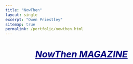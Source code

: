 ```yaml
---
title: "NowThen"
layout: single
excerpt: "Owen Priestley"
sitemap: true
permalink: /portfolio/nowthen.html
---
```

<h1 style="text-align: center; color: navy; text-indent: -1em; text-decoration: underline"><i>NowThen MAGAZINE</i></h1>